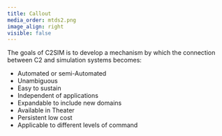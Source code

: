 ```yaml
---
title: Callout
media_order: mtds2.png
image_align: right
visible: false
---
```


The goals of C2SIM is to develop a mechanism by which the connection between C2 and simulation systems becomes:
* Automated or semi-Automated
* Unambiguous
* Easy to sustain
* Independent of applications
* Expandable to include new domains
* Available in Theater
* Persistent low cost
* Applicable to different levels of command
